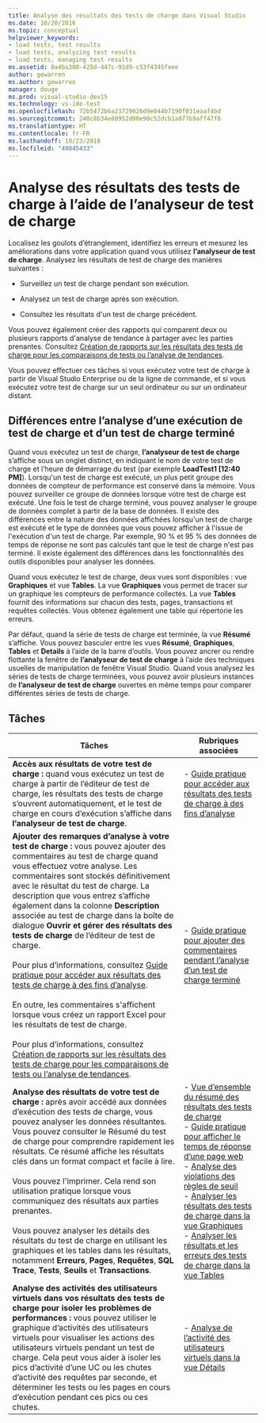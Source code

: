 ```yaml
---
title: Analyse des résultats des tests de charge dans Visual Studio
ms.date: 10/20/2016
ms.topic: conceptual
helpviewer_keywords:
- load tests, test results
- load tests, analyzing test results
- load tests, managing test results
ms.assetid: 8a4ba300-425d-447c-91d9-c53f4345feee
author: gewarren
ms.author: gewarren
manager: douge
ms.prod: visual-studio-dev15
ms.technology: vs-ide-test
ms.openlocfilehash: 72b5472b6a23729026d9e044b7190f031eaaf4bd
ms.sourcegitcommit: 240c8b34e80952d00e90c52dcb1a077b9aff47f6
ms.translationtype: HT
ms.contentlocale: fr-FR
ms.lasthandoff: 10/23/2018
ms.locfileid: "49845433"
---
```

# <a name="analyze-load-test-results-using-the-load-test-analyzer"></a>Analyse des résultats des tests de charge à l’aide de l’analyseur de test de charge

Localisez les goulots d’étranglement, identifiez les erreurs et mesurez les améliorations dans votre application quand vous utilisez **l’analyseur de test de charge**. Analysez les résultats de test de charge des manières suivantes :

-   Surveillez un test de charge pendant son exécution.

-   Analysez un test de charge après son exécution.

-   Consultez les résultats d'un test de charge précédent.

Vous pouvez également créer des rapports qui comparent deux ou plusieurs rapports d'analyse de tendance à partager avec les parties prenantes. Consultez [Création de rapports sur les résultats des tests de charge pour les comparaisons de tests ou l’analyse de tendances](../test/compare-load-test-results.md).

Vous pouvez effectuer ces tâches si vous exécutez votre test de charge à partir de Visual Studio Enterprise ou de la ligne de commande, et si vous exécutez votre test de charge sur un seul ordinateur ou sur un ordinateur distant.

## <a name="differences-between-analyzing-a-running-and-a-completed-load-test"></a>Différences entre l’analyse d’une exécution de test de charge et d’un test de charge terminé

 Quand vous exécutez un test de charge, **l’analyseur de test de charge** s’affiche sous un onglet distinct, en indiquant le nom de votre test de charge et l’heure de démarrage du test (par exemple **LoadTest1 [12:40 PM]**). Lorsqu'un test de charge est exécuté, un plus petit groupe des données de compteur de performance est conservé dans la mémoire. Vous pouvez surveiller ce groupe de données lorsque votre test de charge est exécuté. Une fois le test de charge terminé, vous pouvez analyser le groupe de données complet à partir de la base de données. Il existe des différences entre la nature des données affichées lorsqu'un test de charge est exécuté et le type de données que vous pouvez afficher à l'issue de l'exécution d'un test de charge. Par exemple, 90 % et 95 % des données de temps de réponse ne sont pas calculés tant que le test de charge n'est pas terminé. Il existe également des différences dans les fonctionnalités des outils disponibles pour analyser les données.

 Quand vous exécutez le test de charge, deux vues sont disponibles : vue **Graphiques** et vue **Tables**. La vue **Graphiques** vous permet de tracer sur un graphique les compteurs de performance collectés. La vue **Tables** fournit des informations sur chacun des tests, pages, transactions et requêtes collectés. Vous obtenez également une table qui répertorie les erreurs.

 Par défaut, quand la série de tests de charge est terminée, la vue **Résumé** s’affiche. Vous pouvez basculer entre les vues **Résumé**, **Graphiques**, **Tables** et **Details** à l’aide de la barre d’outils. Vous pouvez ancrer ou rendre flottante la fenêtre de **l’analyseur de test de charge** à l’aide des techniques usuelles de manipulation de fenêtre Visual Studio. Quand vous analysez les séries de tests de charge terminées, vous pouvez avoir plusieurs instances de **l’analyseur de test de charge** ouvertes en même temps pour comparer différentes séries de tests de charge.

## <a name="tasks"></a>Tâches

|Tâches|Rubriques associées|
|-|-|
|**Accès aux résultats de votre test de charge :** quand vous exécutez un test de charge à partir de l’éditeur de test de charge, les résultats des tests de charge s’ouvrent automatiquement, et le test de charge en cours d’exécution s’affiche dans **l’analyseur de test de charge**.|-   [Guide pratique pour accéder aux résultats des tests de charge à des fins d’analyse](../test/how-to-access-load-test-results-for-analysis.md)|
|**Ajouter des remarques d’analyse à votre test de charge :** vous pouvez ajouter des commentaires au test de charge quand vous effectuez votre analyse. Les commentaires sont stockés définitivement avec le résultat du test de charge. La description que vous entrez s’affiche également dans la colonne **Description** associée au test de charge dans la boîte de dialogue **Ouvrir et gérer des résultats des tests de charge** de l’éditeur de test de charge.<br /><br /> Pour plus d’informations, consultez [Guide pratique pour accéder aux résultats des tests de charge à des fins d’analyse](../test/how-to-access-load-test-results-for-analysis.md).<br /><br /> En outre, les commentaires s'affichent lorsque vous créez un rapport Excel pour les résultats de test de charge.<br /><br /> Pour plus d’informations, consultez [Création de rapports sur les résultats des tests de charge pour les comparaisons de tests ou l’analyse de tendances](../test/compare-load-test-results.md).|-   [Guide pratique pour ajouter des commentaires pendant l’analyse d’un test de charge terminé](../test/how-to-add-comments-on-a-completed-load-test.md)|
|**Analyse des résultats de votre test de charge :** après avoir accédé aux données d’exécution des tests de charge, vous pouvez analyser les données résultantes. Vous pouvez consulter le Résumé du test de charge pour comprendre rapidement les résultats. Ce résumé affiche les résultats clés dans un format compact et facile à lire.<br /><br /> Vous pouvez l'imprimer. Cela rend son utilisation pratique lorsque vous communiquez des résultats aux parties prenantes.<br /><br /> Vous pouvez analyser les détails des résultats du test de charge en utilisant les graphiques et les tables dans les résultats, notamment **Erreurs**, **Pages**, **Requêtes**, **SQL Trace**, **Tests**, **Seuils**  et **Transactions**.|-   [Vue d’ensemble du résumé des résultats des tests de charge](../test/load-test-results-summary-overview.md)<br />-   [Guide pratique pour afficher le temps de réponse d’une page web](../test/how-to-view-web-page-response-time-in-a-load-test.md)<br />-   [Analyse des violations des règles de seuil](../test/analyze-threshold-rule-violations-in-load-tests.md)<br />-   [Analyser les résultats des tests de charge dans la vue Graphiques](../test/analyze-load-test-results-in-the-graphs-view.md)<br />-   [Analyser les résultats et les erreurs des tests de charge dans la vue Tables](../test/analyze-load-test-results-and-errors-in-the-tables-view.md)|
|**Analyse des activités des utilisateurs virtuels dans vos résultats des tests de charge pour isoler les problèmes de performances :** vous pouvez utiliser le graphique d’activités des utilisateurs virtuels pour visualiser les actions des utilisateurs virtuels pendant un test de charge. Cela peut vous aider à isoler les pics d’activité d’une UC ou les chutes d’activité des requêtes par seconde, et déterminer les tests ou les pages en cours d’exécution pendant ces pics ou ces chutes.|-   [Analyse de l’activité des utilisateurs virtuels dans la vue Détails](../test/analyze-load-test-virtual-user-activity-in-the-details-view.md)|